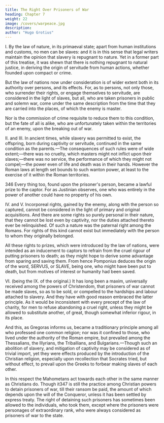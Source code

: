 ```yaml
---
title: The Right Over Prisoners of War
heading: Chapter 7
weight: 22
image: /covers/warpeace.jpg
description: 
author: "Hugo Grotius"
---
```



<!-- By the law of nations, slavery the result of being taken in solemn war—The same condition extends to the descendants of those taken—The power over them—Even incorporeal things may be gained by the rights of war—Reason of this—This right not prevalent to the same extent among Christian powers of the present day—The substitute used in place of this right. -->

I. By the law of nature, in its primaeval state; apart from human institutions and customs, no men can be slaves: and it is in this sense that legal writers maintain the opinion that slavery is repugnant to nature. Yet in a former part of this treatise, it was shewn that there is nothing repugnant to natural justice, in deriving the origin of servitude from human actions, whether founded upon compact or crime.

But the law of nations now under consideration is of wider extent both in its authority over persons, and its effects. For, as to persons, not only those, who surrender their rights, or engage themselves to servitude, are considered in the light of slaves, but all, who are taken prisoners in public and solemn war, come under the same description from the time that they are carried into the places, of which the enemy is master.

Nor is the commission of crime requisite to reduce them to this condition, but the fate of all is alike, who are unfortunately taken within the territories of an enemy, upon the breaking out of war.

II. and III. In ancient times, while slavery was permitted to exist, the offspring, born during captivity or servitude, continued in the same condition as the parents.—The consequences of such rules were of wide extent;—there was no cruelty, which masters might not inflict upon their slaves;—there was no service, the performance of which they might not compel;—the power even of life and death was in their hands. However the Roman laws at length set bounds to such wanton power, at least to the exercise of it within the Roman territories.

346 Every thing too, found upon the prisoner's person, became a lawful prize to the captor. For as Justinian observes, one who was entirely in the power of another could have no property of his own.

IV. and V. Incorporeal rights, gained by the enemy, along with the person so captured, cannot be considered in the light of primary and original acquisitions. And there are some rights so purely personal in their nature, that they cannot be lost even by captivity, nor the duties attached thereto ever be relinquished. Of such a nature was the paternal right among the Romans. For rights of this kind cannot exist but immediately with the person to whom they originally belonged.

All these rights to prizes, which were introduced by the law of nations, were intended as an inducement to captors to refrain from the cruel rigour of putting prisoners to death; as they might hope to derive some advantage from sparing and saving them. From hence Pomponius deduces the origin of the word, SERVUS, or SLAVE, being one, who might have been put to death, but from motives of interest or humanity had been saved.

VI. (being the IX. of the original.) It has long been a maxim, universally received among the powers of Christendom, that prisoners of war cannot be made slaves, so as to be sold, or compelled to the hardships and labour attached to slavery. And they have with good reason embraced the latter principle. As it would be inconsistent with every precept of the law of charity, for men to refuse abandoning a cruel right, unless they might be allowed to substitute another, of great, though somewhat inferior rigour, in its place.

And this, as Gregoras informs us, became a traditionary principle among all who professed one common religion; nor was it confined to those, who lived under the authority of the Roman empire, but prevailed among the Thessalians, the Illyrians, the Triballians, and Bulgarians.—Though such an abolition of slavery, and mitigation of captivity may be considered as of trivial import, yet they were effects produced by the introduction of the Christian religion, especially upon recollection that Socrates tried, but without effect, to prevail upon the Greeks to forbear making slaves of each other.

In this respect the Mahometans act towards each other in the same manner as Christians do. Though it347 is still the practice among Christian powers to detain prisoners of war, till their ransom be paid, the amount of which depends upon the will of the Conqueror, unless it has been settled by express treaty. The right of detaining such prisoners has sometimes been allowed to the individuals, who took them, except where the prisoners were personages of extraordinary rank, who were always considered as prisoners of war to the state.
